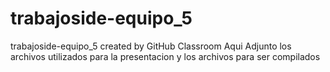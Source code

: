 # trabajoside-equipo_5
trabajoside-equipo_5 created by GitHub Classroom
  Aqui Adjunto los archivos utilizados para la presentacion y los archivos para ser compilados  

